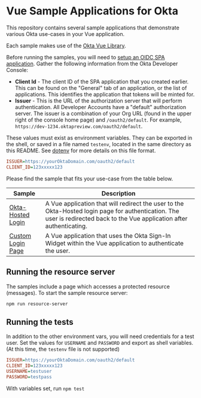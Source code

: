 # Vue Sample Applications for Okta

This repository contains several sample applications that demonstrate various Okta use-cases in your Vue application.

Each sample makes use of the [Okta Vue Library][].

Before running the samples, you will need to [setup an OIDC SPA application](https://developer.okta.com/docs/guides/sign-into-spa/vue/before-you-begin). Gather the following information from the Okta Developer Console:

- **Client Id** - The client ID of the SPA application that you created earlier. This can be found on the "General" tab of an application, or the list of applications.  This identifies the application that tokens will be minted for.
- **Issuer** - This is the URL of the authorization server that will perform authentication.  All Developer Accounts have a "default" authorization server.  The issuer is a combination of your Org URL (found in the upper right of the console home page) and `/oauth2/default`. For example, `https://dev-1234.oktapreview.com/oauth2/default`.

These values must exist as environment variables. They can be exported in the shell, or saved in a file named `testenv`, located in the same directory as this README. See [dotenv](https://www.npmjs.com/package/dotenv) for more details on this file format.

```ini
ISSUER=https://yourOktaDomain.com/oauth2/default
CLIENT_ID=123xxxxx123
```

Please find the sample that fits your use-case from the table below.

| Sample | Description |
|--------|-------------|
| [Okta-Hosted Login](/okta-hosted-login) | A Vue application that will redirect the user to the Okta-Hosted login page for authentication.  The user is redirected back to the Vue application after authenticating. |
| [Custom Login Page](/custom-login) | A Vue application that uses the Okta Sign-In Widget within the Vue application to authenticate the user. |

[Okta Vue Library]: https://github.com/okta/okta-oidc-js/tree/master/packages/okta-vue

## Running the resource server
The samples include a page which accesses a protected resource (messages). To start the sample resource server:

```
npm run resource-server
```

## Running the tests

In addition to the other environment vars, you will need credentials for a test user.
Set the values for `USERNAME` and `PASSWORD` and export as shell variables.
(At this time, the `testenv` file is not supported)

```ini
ISSUER=https://yourOktaDomain.com/oauth2/default
CLIENT_ID=123xxxxx123
USERNAME=testuser
PASSWORD=testpass
```

With variables set, run `npm test`